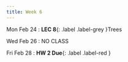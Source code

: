 ```yaml
---
title: Week 6
---
```


Mon Feb 24
: **LEC 8**{: .label .label-grey }Trees

Wed Feb 26
: NO CLASS

Fri Feb 28
: **HW 2 Due**{: .label .label-red }